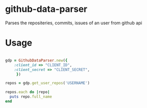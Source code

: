 github-data-parser
==================

Parses the repositeries, commits, issues of an user from github api


Usage
==================

```ruby

gdp = GithubDataParser.new({
    :client_id => "CLIENT_ID",
    :client_secret => "CLIENT_SECRET",
     })

repos = gdp.get_user_repos('USERNAME')

repos.each do |repo|
  puts repo.full_name
end

```
